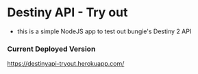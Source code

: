 # Destiny API - Try out

- this is a simple NodeJS app to test out bungie's Destiny 2 API

### Current Deployed Version

https://destinyapi-tryout.herokuapp.com/